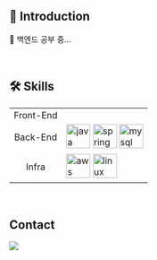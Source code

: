 ## 📂 Introduction
🐢 백엔드 공부 중...

<!--
## 🗂️ Projects
<table>
  <tr>
    <th>Organization</th>
    <th>Project Name</th>
    <th>Role</th>
    <th>Period</th>
    <th>Note</th>
  </tr>
  <tr align="center">
    <td>Goormthon Univ</td>
    <td><a href="https://github.com/hyundong-L/2024_DANPOON_TEAM_32_BE_REFACTORING">U Map</a></td>
    <td>Back-End Engineering</td>
    <td>24.11</td>
    <td></td>
  </tr>
  <tr align="center">
    <td>Sangmyung Univ</td>
    <td><a href="https://github.com/eco-cycle">Eco Cycle</a></td>
    <td>Back-End Engineering</td>
    <td>24.08</td>
    <td>SW 융합 해커톤 대회 우수상</td>
  </tr>
  <tr align="center">
    <td>GDSC Sangmyung</td>
    <td><a href="https://github.com/Junior-Team-Project">GIUT</a></td>
    <td>Back-End Engineering</td>
    <td>24.04 - </td>
    <td></td>
  </tr>
</table>
-->

<br/>

## 🛠️ Skills
<table>
  <tr>
    <td align="center">Front-End</td>
    <td>
<!--       <img alt="ts" width="43px" src="https://skillicons.dev/icons?i=ts"/>
      <img alt="react" width="43px" src="https://skillicons.dev/icons?i=react"/> -->
    </td>
  </tr>
  
  <tr>
    <td align="center">Back-End</td>
    <td>
      <img alt="java" width="43px" src="https://skillicons.dev/icons?i=java"/>
      <img alt="spring" width="43px" src="https://skillicons.dev/icons?i=spring"/>
      <img alt="mysql" width="43px" src="https://skillicons.dev/icons?i=mysql"/>
    </td>
  </tr>

  <tr>
    <td align="center">Infra</td>
    <td>
      <img alt="aws" width="43px" src="https://skillicons.dev/icons?i=aws"/>
      <img alt="linux" width="43px" src="https://skillicons.dev/icons?i=linux"/>
    </td>
  </tr>
</table>

<br/>

## Contact
<a href="mailto:hyundongl@icloud.com"><img src="https://img.shields.io/badge/icloud-3693F3?style=for-the-badge&logo=icloud&logoColor=white&link==mailto:hyundongl@icloud.com"></a>
